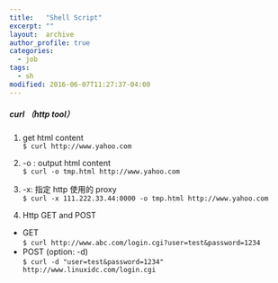 ```yaml
---
title:   "Shell Script"
excerpt: ""
layout:  archive
author_profile: true
categories: 
  - job
tags:
  - sh
modified: 2016-06-07T11:27:37-04:00
---
```


##### curl （http tool）

1) get html content     
``` $ curl http://www.yahoo.com ```

2) -o : output html content      
``` $ curl -o tmp.html http://www.yahoo.com ```

3) -x: 指定 http 使用的 proxy       
``` $ curl -x 111.222.33.44:0000 -o tmp.html http://www.yahoo.com ```

4) Http GET and POST        
* GET     
```$ curl http://www.abc.com/login.cgi?user=test&password=1234```     
* POST (option: -d)       
```$ curl -d "user=test&password=1234" http://www.linuxidc.com/login.cgi```
